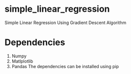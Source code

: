 # simple_linear_regression
Simple Linear Regression Using Gradient Descent Algorithm 

# Dependencies
1) Numpy
2) Matlplotlib
3) Pandas
 The dependencies can be installed using pip



